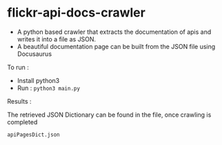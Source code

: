 # flickr-api-docs-crawler
- A python based crawler that extracts the documentation of apis and writes it into a file as JSON. 
- A beautiful documentation page can be built from the JSON file using Docusaurus  

To run : 

- Install python3 
- Run : `python3 main.py `


Results  : 

The retrieved JSON Dictionary can be found in the file, once crawling is completed

`apiPagesDict.json`
